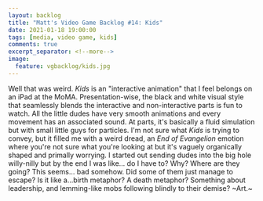 ```yaml
---
layout: backlog
title: "Matt's Video Game Backlog #14: Kids"
date: 2021-01-18 19:00:00
tags: [media, video game, kids]
comments: true
excerpt_separator: <!--more-->
image:
  feature: vgbacklog/kids.jpg
---
```


Well that was weird. _Kids_ is an "interactive animation" that I feel belongs on an iPad at the MoMA. Presentation-wise, the black and white visual style that seamlessly blends the interactive and non-interactive parts is fun to watch. All the little dudes have very smooth animations and every movement has an associated sound. At parts, it's basically a fluid simulation but with small little guys for particles. I'm not sure what _Kids_ is trying to convey, but it filled me with a weird dread, an _End of Evangelion_ emotion where you're not sure what you're looking at but it's vaguely organically shaped and primally worrying. I started out sending dudes into the big hole willy-nilly but by the end I was like... do I have to? Why? Where are they going? This seems... bad somehow. Did some of them just manage to escape? Is it like a...birth metaphor? A death metaphor? Something about leadership, and lemming-like mobs following blindly to their demise? \~Art.\~
